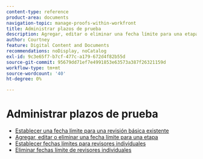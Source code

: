 ```yaml
---
content-type: reference
product-area: documents
navigation-topic: manage-proofs-within-workfront
title: Administrar plazos de prueba
description: Agregar, editar o eliminar una fecha límite para una etapa
author: Courtney
feature: Digital Content and Documents
recommendations: noDisplay, noCatalog
exl-id: 9c3e65f7-b7cf-477c-a179-672d4f82b55d
source-git-commit: 95679dd71ef7e4991853e63573a387f26321159d
workflow-type: tm+mt
source-wordcount: '40'
ht-degree: 0%

---
```


# Administrar plazos de prueba

* [Establecer una fecha límite para una revisión básica existente](../../../../review-and-approve-work/proofing/managing-proofs-within-workfront/manage-proof-deadlines/set-deadline-basic-proof.md)
* [Agregar, editar o eliminar una fecha límite para una etapa](../../../../review-and-approve-work/proofing/managing-proofs-within-workfront/manage-proof-deadlines/add-edit-delete-deadline.md)
* [Establecer fechas límites para revisores individuales](../../../../review-and-approve-work/proofing/managing-proofs-within-workfront/manage-proof-deadlines/set-individual-deadlines.md)
* [Eliminar fechas límite de revisores individuales](../../../../review-and-approve-work/proofing/managing-proofs-within-workfront/manage-proof-deadlines/remove-individual-deadlines.md)
